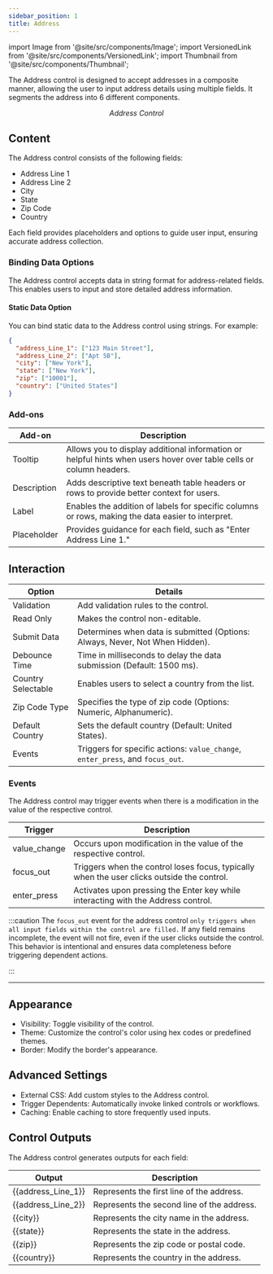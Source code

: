```yaml
---
sidebar_position: 1
title: Address
---
```


import Image from '@site/src/components/Image';
import VersionedLink from '@site/src/components/VersionedLink';
import Thumbnail from '@site/src/components/Thumbnail';

The Address control is designed to accept addresses in a composite manner, allowing the user to input address details using multiple fields. It segments the address into 6 different components.

<figure>
  <Thumbnail src="/img/reference/controls/address/preview.jpeg" alt="Address Control" />
  <figcaption align="center"><i>Address Control</i></figcaption>
</figure>


## Content

The Address control consists of the following fields:

- Address Line 1
- Address Line 2
- City
- State
- Zip Code
- Country

Each field provides placeholders and options to guide user input, ensuring accurate address collection.

### Binding Data Options

The Address control accepts data in string format for address-related fields. This enables users to input and store detailed address information.

#### Static Data Option

You can bind static data to the Address control using strings. For example:

```json
{
  "address_Line_1": ["123 Main Street"],
  "address_Line_2": ["Apt 5B"],
  "city": ["New York"],
  "state": ["New York"],
  "zip": ["10001"],
  "country": ["United States"]
}
```

### Add-ons


| Add-on                         | Description                                                                                                                                                                   |
|--------------------------------|-------------------------------------------------------------------------------------------------------------------------------------------------------------------------------|
| Tooltip                    | Allows you to display additional information or helpful hints when users hover over table cells or column headers.                                                             |
| Description                | Adds descriptive text beneath table headers or rows to provide better context for users.                                                                                      |
| Label                      | Enables the addition of labels for specific columns or rows, making the data easier to interpret.                                                                             |
|   Placeholder | Provides guidance for each field, such as "Enter Address Line 1." |



## Interaction

<figure>
  <Thumbnail src="/img/reference/controls/address/interaction.jpg" alt="Address Control" />
</figure>


| Option            | Details                                                                                 |
|-----------------------|---------------------------------------------------------------------------------------------|
| Validation        | Add validation rules to the control.                                                       |
| Read Only         | Makes the control non-editable.                                                            |
| Submit Data       | Determines when data is submitted (Options: Always, Never, Not When Hidden).                                        |
| Debounce Time     | Time in milliseconds to delay the data submission (Default: 1500 ms).                      |
| Country Selectable| Enables users to select a country from the list.                                           |
| Zip Code Type     | Specifies the type of zip code (Options: Numeric, Alphanumeric).                                         |
| Default Country   | Sets the default country (Default: United States).                                         |
| Events            | Triggers for specific actions: `value_change`, `enter_press`, and `focus_out`.                  |

### Events

The Address control may trigger events when there is a modification in the value of the respective control.

| Trigger      | Description                                                                                      |
|--------------|----------------------------------------------------------------------------------------------|
| value_change | Occurs upon modification in the value of the respective control.                              |
| focus_out    | Triggers when the control loses focus, typically when the user clicks outside the control.   |
| enter_press  | Activates upon pressing the Enter key while interacting with the Address control.          |


:::caution
The `focus_out` event for the address control `only triggers when all input fields within the control are filled.` If any field remains incomplete, the event will not fire, even if the user clicks outside the control. This behavior is intentional and ensures data completeness before triggering dependent actions.  
 

:::

---

<figure>
  <Thumbnail src="/img/reference/controls/address/app-adv.jpg" alt="Address Control" />
</figure>

## Appearance

- Visibility: Toggle visibility of the control.
- Theme: Customize the control's color using hex codes or predefined themes.
- Border: Modify the border's appearance.

## Advanced Settings

- External CSS: Add custom styles to the Address control.
- Trigger Dependents: Automatically invoke linked controls or workflows.
- Caching: Enable caching to store frequently used inputs.

## Control Outputs

The Address control generates outputs for each field:

| Output               | Description                                      |
|----------------------|--------------------------------------------------|
| {{address_Line_1}}   | Represents the first line of the address.        |
| {{address_Line_2}}   | Represents the second line of the address.       |
| {{city}}             | Represents the city name in the address.         |
| {{state}}            | Represents the state in the address.             |
| {{zip}}              | Represents the zip code or postal code.          |
| {{country}}          | Represents the country in the address.           |

